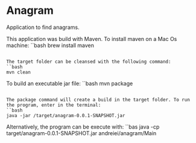 # Anagram

Application to find anagrams.

This application was build with Maven. To install maven on a Mac Os machine:
``bash
brew install maven
```

The target folder can be cleansed with the following command:
``bash
mvn clean
```

To build an executable jar file:
``bash
mvn package
```

The package command will create a build in the target folder. To run the program, enter in the terminal:
``bash
java -jar /target/anagram-0.0.1-SNAPSHOT.jar
```

Alternatively, the program can be execute with:
``bas
java -cp target/anagram-0.0.1-SNAPSHOT.jar andreiei/anagram/Main
```
